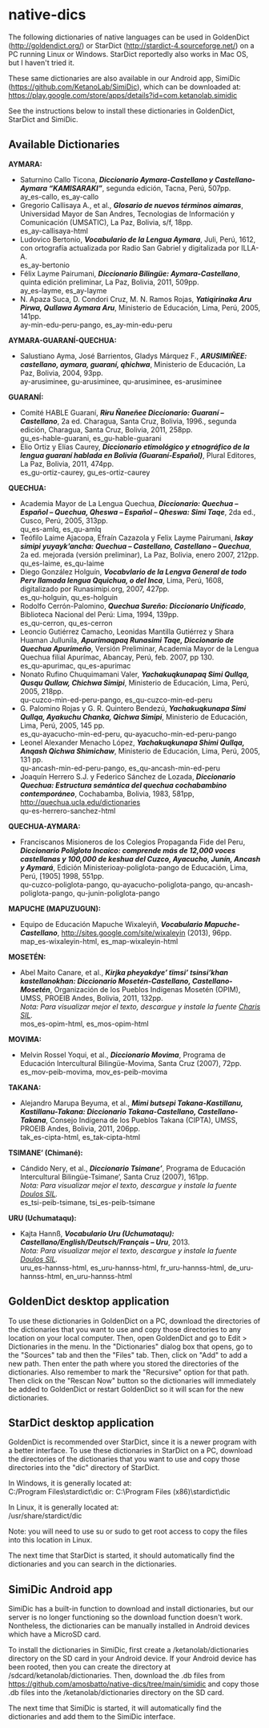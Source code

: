 # native-dics

The following dictionaries of native languages can be used in GoldenDict (http://goldendict.org/) or StarDict (http://stardict-4.sourceforge.net/) on a PC running Linux or Windows. StarDict reportedly also works in Mac OS, but I haven't tried it.
 
These same dictionaries are also available in our Android app, SimiDic (https://github.com/KetanoLab/SimiDic), which can be downloaded at: https://play.google.com/store/apps/details?id=com.ketanolab.simidic

See the instructions below to install these dictionaries in GoldenDict, StarDict and SimiDic.  

## Available Dictionaries

**AYMARA:**
* Saturnino Callo Ticona, ***Diccionario Aymara-Castellano y Castellano-Aymara “KAMISARAKI”***, segunda edición, Tacna, Perú, 507pp.<br>ay_es-callo, es_ay-callo
* Gregorio Callisaya A., et al., ***Glosario de nuevos términos aimaras***, Universidad Mayor de San Andres, Tecnologias de Información y Comunicación (UMSATIC), La Paz, Bolivia, s/f, 18pp.<br>es_ay-callisaya-html
* Ludovico Bertonio, ***Vocabulario de la Lengua Aymara***, Juli, Perú, 1612, con ortografía actualizada por Radio San Gabriel y digitalizada por ILLA-A.<br>es_ay-bertonio
* Félix Layme Pairumani, ***Diccionario Bilingüe: Aymara-Castellano***, quinta edición preliminar, La Paz, Bolivia, 2011, 509pp.<br>ay_es-layme, es_ay-layme 
* N. Apaza Suca, D. Condori Cruz, M. N. Ramos Rojas, ***Yatiqirinaka Aru Pirwa, Qullawa Aymara Aru***, Ministerio de Educación, Lima, Perú, 2005, 141pp.<br>ay-min-edu-peru-pango, es_ay-min-edu-peru

**AYMARA-GUARANÍ-QUECHUA:**
* Salustiano Ayma, José Barrientos, Gladys Márquez F., ***ARUSIMIÑEE: castellano, aymara, guaraní, qhichwa***, Ministerio de Educación, La Paz, Bolivia, 2004, 93pp.<br>ay-arusiminee, gu-arusiminee, qu-arusiminee, es-arusiminee

**GUARANÍ:**
* Comité HABLE Guaraní, ***Rɨru Ñaneñee Diccionario: Guaraní – Castellano***, 2a ed. Charagua, Santa Cruz, Bolivia, 1996., segunda edición, Charagua, Santa Cruz, Bolivia, 2011, 258pp.<br>gu_es-hable-guarani, es_gu-hable-guarani 
* Elio Ortiz y Elías Caurey, ***Diccionario etimológico y etnográfico de la lengua guaraní hablada en Bolivia (Guaraní-Español)***, Plural Editores, La Paz, Bolivia, 2011, 474pp.<br>es_gu-ortiz-caurey, gu_es-ortiz-caurey

**QUECHUA:**
* Academia Mayor de La Lengua Quechua, ***Diccionario: Quechua – Español – Quechua, Qheswa – Español – Qheswa: Simi Taqe***, 2da ed., Cusco, Perú, 2005, 313pp.<br>qu_es-amlq, es_qu-amlq
* Teófilo Laime Ajacopa, Efraín Cazazola y Felix Layme Pairumani, ***Iskay simipi yuyayk’ancha: Quechua – Castellano, Castellano – Quechua***, 2a ed. mejorada (versión preliminar), La Paz, Bolivia, enero 2007, 212pp.<br>qu_es-laime, es_qu-laime 
* Diego González Holguín, ***Vocabvlario de la Lengva General de todo Perv llamada lengua Qquichua, o del Inca***, Lima, Perú, 1608, digitalizado por Runasimipi.org, 2007, 427pp.<br>es_qu-holguin, qu_es-holguin
* Rodolfo Cerrón-Palomino, ***Quechua Sureño: Diccionario Unificado***, Biblioteca Nacional del Perú: Lima, 1994, 139pp.<br>es_qu-cerron, qu_es-cerron
* Leoncio Gutiérrez Camacho, Leonidas Mantilla Gutiérrez y Shara Huaman Jullunila, ***Apurimaqpaq Runasimi Taqe, Diccionario de Quechua Apurimeño***, Versión Preliminar, Academia Mayor de la Lengua Quechua filial Apurímac, Abancay, Perú, feb. 2007, pp 130.<br>es_qu-apurimac, qu_es-apurimac   
* Nonato Rufino Chuquimamani Valer, ***Yachakuqkunapaq Simi Qullqa, Qusqu Qullaw, Chichwa Simipi***, Ministerio de Educación, Lima, Perú, 2005, 218pp.<br>qu-cuzco-min-ed-peru-pango, es_qu-cuzco-min-ed-peru
* G. Palomino Rojas y G. R. Quintero Bendezú, ***Yachakuqkunapa Simi Qullqa, Ayakuchu Chanka, Qichwa Simipi***, Ministerio de Educación, Lima, Perú, 2005, 145 pp.<br>es_qu-ayacucho-min-ed-peru, qu-ayacucho-min-ed-peru-pango 
* Leonel Alexander Menacho López, ***Yachakuqkunapa Shimi Qullqa, Anqash Qichwa Shimichaw***, Ministerio de Educación, Lima, Perú, 2005, 131 pp.<br>qu-ancash-min-ed-peru-pango, es_qu-ancash-min-ed-peru
* Joaquín Herrero S.J. y Federico Sánchez de Lozada, ***Diccionario Quechua: Estructura semántica del quechua cochabambino contemporáneo***, Cochabamba, Bolivia, 1983, 581pp, http://quechua.ucla.edu/dictionaries<br>qu-es-herrero-sanchez-html

**QUECHUA-AYMARA:**
* Franciscanos Misioneros de los Colegios Propaganda Fide del Peru, ***Diccionario Poliglota Incaico: comprende más de 12,000 voces castellanas y 100,000 de keshua del Cuzco, Ayacucho, Junín, Ancash y Aymará***, Edición Ministerioay-poliglota-pango  de Educación, Lima, Perú, [1905] 1998, 551pp.<br>qu-cuzco-poliglota-pango, qu-ayacucho-poliglota-pango, qu-ancash-poliglota-pango, qu-junin-poliglota-pango 

**MAPUCHE (MAPUZUGUN):**
* Equipo de Educación Mapuche Wixaleyiñ, ***Vocabulario Mapuche-Castellano***, http://sites.google.com/site/wixaleyin (2013), 96pp.<br>map_es-wixaleyin-html, es_map-wixaleyin-html  

**MOSETÉN:**
* Abel Maito Canare, et al., ***Kirjka pheyakdye’ tïmsi’ tsinsi’khan kastellanokhan: Diccionario Mosetén-Castellano, Castellano-Mosetén***, Organización de los Pueblos Indígenas Mosetén (OPIM), UMSS, PROEIB Andes, Bolivia, 2011, 132pp.<br>*Nota: Para visualizar mejor el texto, descargue y instale la fuente [Charis SIL](https://software.sil.org/charis/download/).*<br>mos_es-opim-html, es_mos-opim-html

**MOVIMA:**
* Melvin Rossel Yoqui, et al., ***Diccionario Movima***, Programa de Educación Intercultural Bilingüe-Movima, Santa Cruz (2007), 72pp.<br>es_mov-peib-movima, mov_es-peib-movima 

**TAKANA:**
* Alejandro Marupa Beyuma, et al., ***Mimi butsepi Takana-Kastillanu, Kastillanu-Takana: Diccionario Takana-Castellano, Castellano-Takana***, Consejo Indígena de los Pueblos Takana (CIPTA), UMSS, PROEIB Andes, Bolivia, 2011, 206pp.<br>tak_es-cipta-html, es_tak-cipta-html

**TSIMANE’ (Chimané):**
* Cándido Nery, et al., ***Diccionario Tsimane’***, Programa de Educación Intercultural Bilingüe-Tsimane’, Santa Cruz (2007), 161pp.<br>*Nota: Para visualizar mejor el texto, descargue y instale la fuente [Doulos SIL](https://software.sil.org/doulos/download/).*<br>es_tsi-peib-tsimane, tsi_es-peib-tsimane

**URU (Uchumataqu):**
* Kajta Hannß, ***Vocabulario Uru (Uchumataqu): Castellano/English/Deutsch/Français – Uru***, 2013.<br>*Nota: Para visualizar mejor el texto, descargue y instale la fuente [Doulos SIL](https://software.sil.org/doulos/download/).*<br>uru_es-hannss-html, es_uru-hannss-html, fr_uru-hannss-html, de_uru-hannss-html, en_uru-hannss-html 

## GoldenDict desktop application

To use these dictionaries in GoldenDict on a PC, download the directories of the dictionaries that you want to use and copy those directories to any location on your local computer. Then, open GoldenDict and go to Edit > Dictionaries in the menu. In the "Dictionaries" dialog box that opens, go to the "Sources" tab and then the "Files" tab. Then, click on "Add" to add a new path. Then enter the path where you stored the directories of the dictionaries. Also remember to mark the "Recursive" option for that path. Then click on the "Rescan Now" button so the dictionaries will immediately be added to GoldenDict or restart GoldenDict so it will scan for the new dictionaries.

## StarDict desktop application

GoldenDict is recommended over StarDict, since it is a newer program with a better interface. To use these dictionaries in StarDict on a PC, download the directories of the dictionaries that you want to use and copy those directories into the "dic" directory of StarDict.  

In Windows, it is generally located at:  
C:/Program Files\stardict\dic
or:
C:\Program Files (x86)\stardict\dic

In Linux, it is generally located at:  
/usr/share/stardict/dic

Note: you will need to use su or sudo to get root access to copy the files into this location in Linux.

The next time that StarDict is started, it should automatically find the dictionaries and you can search in the dictionaries.


## SimiDic Android app

SimiDic has a built-in function to download and install dictionaries, but our server is no longer functioning so the download function doesn't work. Nontheless, the dictionaries can be manually installed in Android devices which have a MicroSD card. 

To install the dictionaries in SimiDic, first create a /ketanolab/dictionaries directory on the SD card in your Android device. If your Android device has been rooted, then you can create the directory at /sdcard/ketanolab/dictionaries. Then, download the .db files from https://github.com/amosbatto/native-dics/tree/main/simidic and copy those .db files into the /ketanolab/dictionaries directory on the SD card. 

The next time that SimiDic is started, it will automatically find the dictionaries and add them to the SimiDic interface. 
